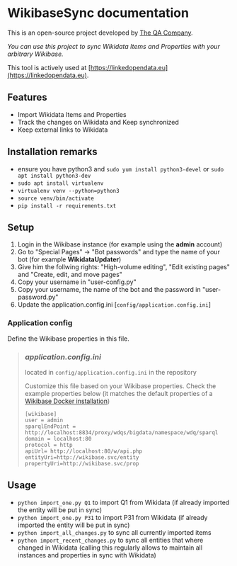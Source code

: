 # WikibaseSync documentation
This is an open-source project developed by [The QA Company](https://the-qa-company.com).

*You can use this project to sync Wikidata Items and Properties with your arbitrary Wikibase.*

This tool is actively used at [https://linkedopendata.eu](https://linkedopendata.eu).

## Features
* Import Wikidata Items and Properties
* Track the changes on Wikidata and Keep synchronized
* Keep external links to Wikidata 

## Installation remarks

- ensure you have python3 and `sudo yum install python3-devel` or `sudo apt install python3-dev`
- `sudo apt install virtualenv`
- `virtualenv venv --python=python3`
- `source venv/bin/activate`
- `pip install -r requirements.txt`

## Setup

 1. Login in the Wikibase instance (for example using the **admin** account)
 2. Go to "Special Pages" -> "Bot passwords" and type the name of your bot (for example **WikidataUpdater**)
 3. Give him the follwing rights: "High-volume editing", "Edit existing pages" and "Create, edit, and move pages"
 4. Copy your username in "user-config.py"
 5. Copy your username, the name of the bot and the password in "user-password.py"
 6. Update the application.config.ini  [`config/application.config.ini`]
     
### Application config

Define the Wikibase properties in this file. 
> ### *application.config.ini*
>
> located in `config/application.config.ini` in the repository 
>   
>  Customize this file based on your Wikibase properties. Check the example properties below (it matches the default properties of a [Wikibase Docker installation](https://github.com/wmde/wikibase-release-pipeline))
> 
>  ```
> [wikibase]
> user = admin
> sparqlEndPoint = http://localhost:8834/proxy/wdqs/bigdata/namespace/wdq/sparql
> domain = localhost:80
> protocol = http
> apiUrl= http://localhost:80/w/api.php
> entityUri=http://wikibase.svc/entity
> propertyUri=http://wikibase.svc/prop
> 
>  ```

## Usage
 - `python import_one.py Q1` to import Q1 from Wikidata (if already imported the entity will be put in sync)
 - `python import_one.py P31` to import P31 from Wikidata (if already imported the entity will be put in sync)
 - `python import_all_changes.py` to sync all currently imported items
 - `python import_recent_changes.py` to sync all entities that where changed in Wikidata (calling this regularly allows to maintain all instances and properties in sync with Wikidata) 
